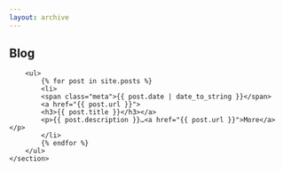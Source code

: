 ```yaml
---
layout: archive
---
```

<div id="main" class="inner">
	<section class="clearfix">
		<h2 class="post-title fadeInUp animated">Blog</h2>

		<ul>
			{% for post in site.posts %}
			<li>
			<span class="meta">{{ post.date | date_to_string }}</span>
			<a href="{{ post.url }}">
			<h3>{{ post.title }}</h3></a>
			<p>{{ post.description }}…<a href="{{ post.url }}">More</a></p>
			</li>
			{% endfor %}
		</ul>
	</section>
</div>